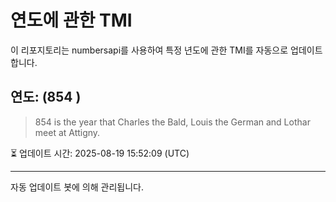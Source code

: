 
# 연도에 관한 TMI

이 리포지토리는 numbersapi를 사용하여 특정 년도에 관한 TMI를 자동으로 업데이트합니다.

## 연도: (854 )
> 854 is the year that Charles the Bald, Louis the German and Lothar meet at Attigny.

⏳ 업데이트 시간: 2025-08-19 15:52:09 (UTC)

---
자동 업데이트 봇에 의해 관리됩니다.
